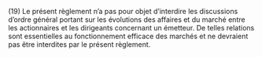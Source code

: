(19) Le présent règlement n’a pas pour objet d’interdire les discussions d’ordre général portant sur les évolutions des affaires et du marché entre les actionnaires et les dirigeants concernant un émetteur. De telles relations sont essentielles au fonctionnement efficace des marchés et ne devraient pas être interdites par le présent règlement.